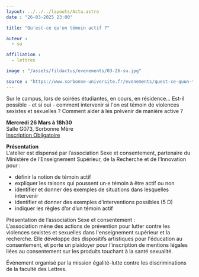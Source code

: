 ```yaml
---
layout: ../../../layouts/Actu.astro
date : "26-03-2025 23:00"

title: "Qu'est-ce qu'un témoin actif ?"

auteur :
  - su

affiliation :
  - lettres

image : "/assets/fildactus/evenements/03-26-su.jpg"

source : "https://www.sorbonne-universite.fr/evenements/quest-ce-quun-temoin-actif"
---
```


Sur le campus, lors de soirées étudiantes, en cours, en résidence… Est-il possible - et si oui - comment intervenir si l'on est témoin de violences sexistes et sexuelles ? Comment aider à les prévenir de manière active ? 

__Mercredi 26 Mars à 18h30__  
Salle G073, Sorbonne Mère  
[Inscription Obligatoire](https://www.billetweb.fr/atelier-temoin-actif)

__Présentation__  
L’atelier est dispensé par l’association Sexe et consentement, partenaire du Ministère de l’Enseignement Supérieur, de la Recherche et de l’Innovation pour :

- définir la notion de témoin actif
- expliquer les raisons qui poussent un·e témoin à être actif ou non
- identifier et donner des exemples de situations dans lesquelles intervenir
- identifier et donner des exemples d’interventions possibles (5 D)
- indiquer les règles d’or d’un témoin actif

Présentation de l’association Sexe et consentement :  
L’association mène des actions de prévention pour lutter contre les violences sexistes et sexuelles dans l'enseignement supérieur et la recherche. Elle développe des dispositifs artistiques pour l'éducation au consentement, et porte un plaidoyer pour l’inscription de mentions légales liées au consentement sur les produits touchant à la santé sexualité. 

Événement organisé par la mission égalité-lutte contre les discriminations de la faculté des Lettres. 